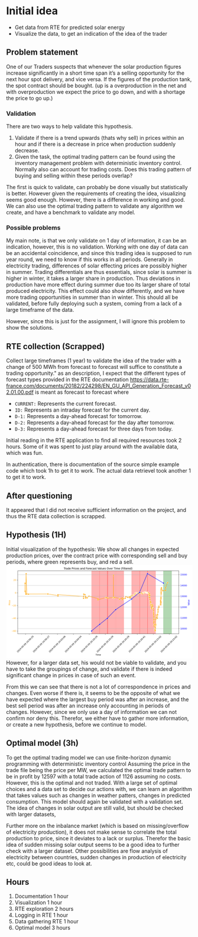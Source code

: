 # Initial idea

- Get data from RTE for predicted solar energy
- Visualize the data, to get an indication of the idea of the trader

## Problem statement
One of our Traders suspects that whenever the solar production figures increase significantly in a short time span it’s a selling opportunity for the next hour spot delivery, and vice versa. If the figures of the production tank, the spot contract should be bought.
(up is a overproduction in the net and with overproduction we expect the price to go down, and with a shortage the price to go up.)

### Validation
There are two ways to help validate this hypothesis.

1. Validate if there is a trend upwards (thats why sell) in prices within an hour and if there is a decrease in price when production suddenly decrease.
2. Given the task, the optimal trading pattern can be found using the inventory management problem with deterministic
inventory control. Normally also can account for trading costs. Does this trading pattern of buying and selling within these periods overlap?

The first is quick to validate, can probably be done visually but statistically is better. However given the requirements of creating the idea, visualizing seems good enough.
However, there is a difference in working and good. We can also use the optimal trading pattern to validate any algorithm we create, and have a benchmark to validate any model.

### Possible problems
My main note, is that we only validate on 1 day of information, it can be an indication, however, this is no validation. Working with one day of data can be an accidental coincidence, and since this trading idea is supposed to run year round, we need to know if this works in all periods.
Generally in electricity trading, differences of solar effecting prices are possibly higher in summer. Trading differentials are thus essentials, since solar is summer is higher in winter, it takes a larger share in production. 
Thus deviations in production have more effect during summer due too its larger share of total produced electricity.
This effect could also show differently, and we have more trading opportunities in summer than in winter. This should all be validated, before fully deploying such a system, coming from a lack of a large timeframe of the data.

However, since this is just for the assignment, I will ignore this problem to show the solutions.
## RTE collection (Scrapped)
Collect large timeframes (1 year) to validate the idea of the trader
with a change of 500 MWh from forecast to forecast will suffice to constitute a trading opportunity." as an description, I expect that the different types of forecast types provided in the RTE documentation 
https://data.rte-france.com/documents/20182/224298/EN_GU_API_Generation_Forecast_v02.01.00.pdf
is meant as forecast to forecast where 
- `CURRENT:` Represents the current forecast.
- `ID:` Represents an intraday forecast for the current day.
- `D-1:` Represents a day-ahead forecast for tomorrow.
- `D-2:` Represents a day-ahead forecast for the day after tomorrow.
- `D-3:` Represents a day-ahead forecast for three days from today.

Initial reading in the RTE application to find all required resources took 2 hours. Some of it was spent to just play around with the available data, which was fun. 

In authentication, there is documentation of the source simple example code which took 1h to get it to work.
The actual data retrievel took another 1 to get it to work.

## After questioning
It appeared that I did not receive sufficient information on the project, and thus the RTE data collection is scrapped.

## Hypothesis (1H)
Initial visualization of the hypothesis:
We show all changes in expected production prices, over the contract price with corresponding sell and buy periods, where green represents buy, and red a sell.
![Combined Plot](visualization/Figure_1.png)
However, for a larger data set, his would not be viable to validate, and you have to take the groupings of change, and validate if there is indeed significant change in prices in case of such an event.

From this we can see that there is not a lot of correspondence in prices and changes.
Even worse if there is, it seems to be the opposite of what we have expected where the largest buy period was after an increase, and the best sell period was after an increase only accounting in periods of changes.
However, since we only use a day of information we can not confirm nor deny this. Therefor, we either have to gather more information, or create a new hypothesis, before we continue to model.

## Optimal model (3h)
To get the optimal trading model we can use finite-horizon dynamic programming with deterministic inventory control
Assuming the price in the trade file being the price per MW, we calculated the optimal trade pattern to be in profit by 12597 with a total trade action of 1126 assuming no costs.
However, this is the optimal and not traded. With a large set of optimal choices and a data set to decide our actions with, we can learn an algorithm that takes values such as changes in weather patters, changes in predicted consumption.
This model should again be validated with a validation set.
The idea of changes in solar output are still valid, but should be checked with larger datasets,

Further more on the inbalance market (which is based on missing/overflow of electricity production), it does not make sense to correlate the total production to price, since it deviates to a lack or surplus.
Therefor the basic idea of sudden missing solar output seems to be a good idea to further check with a larger dataset.
Other possibilities are flow analysis of electricity between countries, sudden changes in production of electricity etc, could be good ideas to look at.

## Hours
1. Documentation 1 hour
2. Visualization 1 hour
3. RTE exploration 2 hours
4. Logging in RTE 1 hour
5. Data gathering RTE 1 hour
6. Optimal model 3 hours